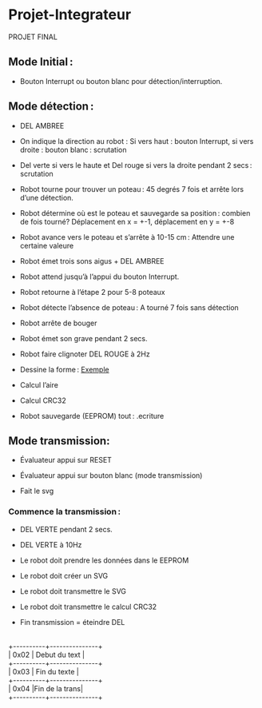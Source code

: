 # Projet-Integrateur

PROJET FINAL 

<h2> Mode Initial : </h2>

* Bouton Interrupt ou bouton blanc pour détection/interruption. 

<h2> Mode détection : </h2>

* DEL AMBREE 

* On indique la direction au robot : Si vers haut : bouton Interrupt, si vers droite : bouton blanc : scrutation 

* Del verte si vers le haute et Del rouge si vers la droite pendant 2 secs : scrutation 

* Robot tourne pour trouver un poteau : 45 degrés 7 fois et arrête lors d’une détection. 

* Robot détermine où est le poteau et sauvegarde sa position : combien de fois tourné? Déplacement en x = +-1, déplacement en y = +-8 

* Robot avance vers le poteau et s’arrête à 10-15 cm : Attendre une certaine valeure 

* Robot émet trois sons aigus + DEL AMBREE 

* Robot attend jusqu’à l’appui du bouton Interrupt. 

* Robot retourne à l’étape 2 pour 5-8 poteaux 

* Robot détecte l’absence de poteau : A tourné 7 fois sans détection 

* Robot arrête de bouger 

* Robot émet son grave pendant 2 secs. 

* Robot faire clignoter DEL ROUGE à 2Hz 

* Dessine la forme : [Exemple](https://www.geeksforgeeks.org/quickhull-algorithm-convex-hull/) 

* Calcul l’aire 

* Calcul CRC32 

* Robot sauvegarde (EEPROM) tout : .ecriture 

<h2> Mode transmission: </h2>

* Évaluateur appui sur RESET 

* Évaluateur appui sur bouton blanc (mode transmission) 

* Fait le svg 

<h3> Commence la transmission : </h3>

* DEL VERTE pendant 2 secs. 

* DEL VERTE à 10Hz 

* Le robot doit prendre les données dans le EEPROM 

* Le robot doit créer un SVG  

* Le robot doit transmettre le SVG  

* Le robot doit transmettre le calcul CRC32 

* Fin transmission = éteindre DEL 

</br>
+----------+---------------+</br>
| 0x02     | Debut du text |</br>
+----------+---------------+</br> 
| 0x03     | Fin du texte  |</br>
+----------+---------------+</br> 
| 0x04     |Fin de la trans|</br>
+----------+---------------+</br>

 
